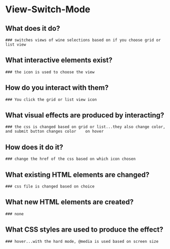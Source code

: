 # View-Switch-Mode
  ## What does it do?
    ### switches views of wine selections based on if you choose grid or list view
  ## What interactive elements exist?
    ### the icon is used to choose the view
  ## How do you interact with them?
    ### You click the grid or list view icon
  ## What visual effects are produced by interacting?
    ### the css is changed based on grid or list...they also change color, and submit button changes color    on hover
  ## How does it do it?
    ### change the href of the css based on which icon chosen
  ## What existing HTML elements are changed?
    ### css file is changed based on choice
  ## What new HTML elements are created?
    ### none
  ## What CSS styles are used to produce the effect?
    ### hover...with the hard mode, @media is used based on screen size
